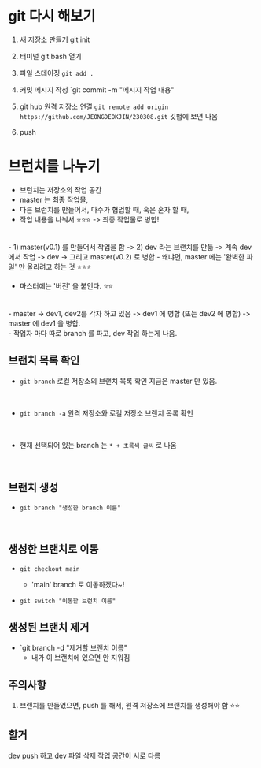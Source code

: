 # git 다시 해보기 

1. 새 저장소 만들기 
    git init

2. 터미널 git bash 열기 

3. 파일 스테이징 
`git add .`

4. 커밋 메시지 작성
`git commit -m "메시지 작업 내용"

5. git hub 원격 저장소 연결 
`git remote add origin https://github.com/JEONGDEOKJIN/230308.git`
깃헙에 보면 나옴 

6. push 


# 브런치를 나누기 
- 브런치는 저장소의 작업 공간 
- master 는 최종 작업물, 
- 다른 브런치를 만들어서, 다수가 협업할 때, 혹은 혼자 할 때, 
- 작업 내용을 나눠서 ⭐⭐⭐ -> 최종 작업물로 병합! 
<br>
- 1) master(v0.1) 를 만들어서 작업을 함 -> 2) dev 라는 브랜치를 만듦 -> 계속 dev 에서 작업 -> dev -> 그리고 master(v0.2) 로 병합 
- 왜냐면, master 에는 '완벽한 파일' 만 올리려고 하는 것 ⭐⭐⭐ 

- 마스터에는 '버전' 을 붙인다. ⭐⭐
<br>
- master -> dev1, dev2를 각자 하고 있음 -> dev1 에 병합 (또는 dev2 에 병합) -> master 에 dev1 을 병합. 
<br>
- 작업자 마다 따로 branch 를 파고, dev 작업 하는게 나음. 

<br>

## 브랜치 목록 확인 
- `git branch` 
로컬 저장소의 브랜치 목록 확인
지금은 master 만 있음. 

<br>

- `git branch -a`
원격 저장소와 로컬 저장소 브랜치 목록 확인 

<br>

- 현재 선택되어 있는 branch 는 `* + 초록색 글씨` 로 나옴 

<br>

## 브랜치 생성
- `git branch "생성한 branch 이름"`

<br>

## 생성한 브랜치로 이동 
- `git checkout main`
    - 'main' branch 로 이동하겠다~! 

- `git switch "이동할 브런치 이름"`

## 생성된 브랜치 제거 
- `git branch -d "제거할 브랜치 이름" 
    - 내가 이 브랜치에 있으면 안 지워짐


## 주의사항 
1. 브랜치를 만들었으면, push 를 해서, 원격 저장소에 브랜치를 생성해야 함 ⭐⭐ 


## 할거 
dev push 하고 
dev 파일 삭제 
작업 공간이 서로 다름 
